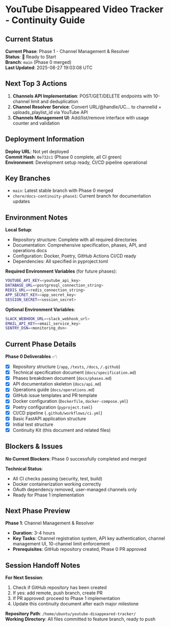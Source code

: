 # YouTube Disappeared Video Tracker - Continuity Guide

## Current Status
**Current Phase**: Phase 1 - Channel Management & Resolver  
**Status**: 🚀 Ready to Start  
**Branch**: `main` (Phase 0 merged)  
**Last Updated**: 2025-08-27 19:03:08 UTC

## Next Top 3 Actions
1. **Channels API Implementation**: POST/GET/DELETE endpoints with 10-channel limit and deduplication
2. **Channel Resolver Service**: Convert URL/@handle/UC... to channelId + uploads_playlist_id via YouTube API
3. **Channels Management UI**: Add/list/remove interface with usage counter and validation

## Deployment Information
**Deploy URL**: Not yet deployed  
**Commit Hash**: `0e732c1` (Phase 0 complete, all CI green)  
**Environment**: Development setup ready, CI/CD pipeline operational  

## Key Branches
- `main`: Latest stable branch with Phase 0 merged
- `chore/docs-continuity-phase1`: Current branch for documentation updates

## Environment Notes
**Local Setup**:
- Repository structure: Complete with all required directories
- Documentation: Comprehensive specification, phases, API, and operations docs
- Configuration: Docker, Poetry, GitHub Actions CI/CD ready
- Dependencies: All specified in pyproject.toml

**Required Environment Variables** (for future phases):
```bash
YOUTUBE_API_KEY=<youtube_api_key>
DATABASE_URL=<postgresql_connection_string>
REDIS_URL=<redis_connection_string>
APP_SECRET_KEY=<app_secret_key>
SESSION_SECRET=<session_secret>
```

**Optional Environment Variables**:
```bash
SLACK_WEBHOOK_URL=<slack_webhook_url>
EMAIL_API_KEY=<email_service_key>
SENTRY_DSN=<monitoring_dsn>
```

## Current Phase Details
**Phase 0 Deliverables** ✅:
- [x] Repository structure (`/app`, `/tests`, `/docs`, `/.github`)
- [x] Technical specification document (`docs/specification.md`)
- [x] Phases breakdown document (`docs/phases.md`)
- [x] API documentation skeleton (`docs/api.md`)
- [x] Operations guide (`docs/operations.md`)
- [x] GitHub issue templates and PR template
- [x] Docker configuration (`Dockerfile`, `docker-compose.yml`)
- [x] Poetry configuration (`pyproject.toml`)
- [x] CI/CD pipeline (`.github/workflows/ci.yml`)
- [x] Basic FastAPI application structure
- [x] Initial test structure
- [x] Continuity Kit (this document and related files)

## Blockers & Issues
**No Current Blockers**: Phase 0 successfully completed and merged

**Technical Status**: 
- All CI checks passing (security, test, build)
- Docker containerization working correctly
- OAuth dependency removed, user-managed channels only
- Ready for Phase 1 implementation

## Next Phase Preview
**Phase 1**: Channel Management & Resolver
- **Duration**: 3-4 hours
- **Key Tasks**: Channel registration system, API key authentication, channel management UI, 10-channel limit enforcement
- **Prerequisites**: GitHub repository created, Phase 0 PR approved

## Session Handoff Notes
**For Next Session**:
1. Check if GitHub repository has been created
2. If yes: add remote, push branch, create PR
3. If PR approved: proceed to Phase 1 implementation
4. Update this continuity document after each major milestone

**Repository Path**: `/home/ubuntu/youtube-disappeared-tracker/`  
**Working Directory**: All files committed to feature branch, ready to push

